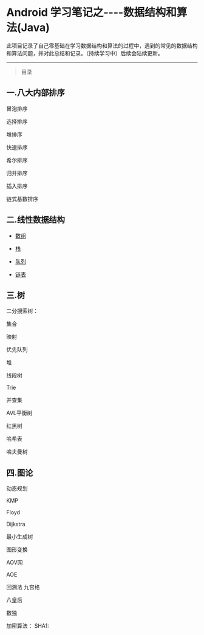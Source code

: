 

# Android 学习笔记之----数据结构和算法(Java)



此项目记录了自己零基础在学习数据结构和算法的过程中，遇到的常见的数据结构和算法问题，并对此总结和记录。（持续学习中）后续会陆续更新。


----------

>目录


## 一.八大内部排序

 冒泡排序
 
 选择排序
 
 堆排序
 
 快速排序
 
 希尔排序
 
 归并排序
 
 插入排序
 
 链式基数排序
 
 

## 二.线性数据结构

*  [数组](https://github.com/zy654781296/Notes/blob/master/%E6%95%B0%E6%8D%AE%E7%BB%93%E6%9E%84%E4%B8%8E%E7%AE%97%E6%B3%95/array/Array.java)
 
* [栈](https://github.com/zy654781296/Notes/tree/master/%E6%95%B0%E6%8D%AE%E7%BB%93%E6%9E%84%E4%B8%8E%E7%AE%97%E6%B3%95/stack)
 
* [队列](https://github.com/zy654781296/Notes/tree/master/%E6%95%B0%E6%8D%AE%E7%BB%93%E6%9E%84%E4%B8%8E%E7%AE%97%E6%B3%95/queue)
 
* [链表](https://github.com/zy654781296/Notes/blob/master/%E6%95%B0%E6%8D%AE%E7%BB%93%E6%9E%84%E4%B8%8E%E7%AE%97%E6%B3%95/LinkedList/LinkedList.java)
 
## 三.树
 二分搜索树：
 
 集合
 
 映射
 
 优先队列
 
 堆
 
 线段树
 
 Trie
 
 并查集
 
 AVL平衡树
 
 红黑树
 
 哈希表
 
 哈夫曼树
 
## 四.图论
  动态规划
  
  KMP
  
  Floyd
  
  Dijkstra
  
  最小生成树
  
  图形变换
  
  AOV网
  
 AOE
  
回溯法
  九宫格
  
  八皇后
  
  数独

加密算法：
  SHA1:
  
  
  
   